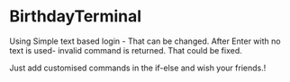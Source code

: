# BirthdayTerminal
Using Simple text based login - That can be changed.
After Enter with no text is used- invalid command is returned. That could be fixed.

Just add customised commands in the if-else and wish your friends.!
